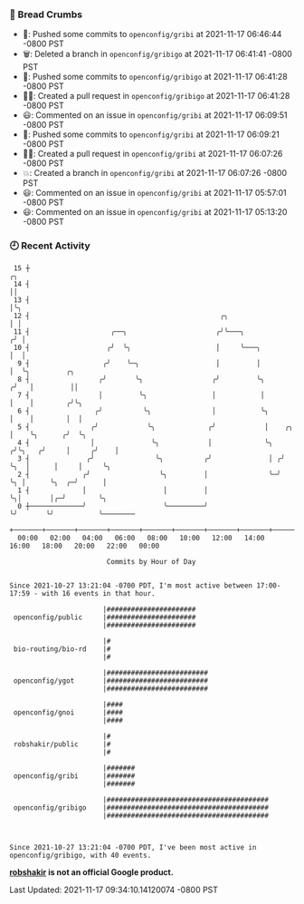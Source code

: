### 🍞 Bread Crumbs

 * 🚢: Pushed some commits to `openconfig/gribi` at 2021-11-17 06:46:44 -0800 PST
 * 🗑: Deleted a branch in `openconfig/gribigo` at 2021-11-17 06:41:41 -0800 PST
 * 🚢: Pushed some commits to `openconfig/gribigo` at 2021-11-17 06:41:28 -0800 PST
 * ✍🏼: Created a pull request in `openconfig/gribigo` at 2021-11-17 06:41:28 -0800 PST
 * 😃: Commented on an issue in `openconfig/gribi` at 2021-11-17 06:09:51 -0800 PST
 * 🚢: Pushed some commits to `openconfig/gribi` at 2021-11-17 06:09:21 -0800 PST
 * ✍🏼: Created a pull request in `openconfig/gribi` at 2021-11-17 06:07:26 -0800 PST
 * 💥: Created a branch in `openconfig/gribi` at 2021-11-17 06:07:26 -0800 PST
 * 😃: Commented on an issue in `openconfig/gribi` at 2021-11-17 05:57:01 -0800 PST
 * 😃: Commented on an issue in `openconfig/gribi` at 2021-11-17 05:13:20 -0800 PST

### 🕘 Recent Activity
```
 15 ┼                                                                        ╭╮
 14 ┤                                                                        ││
 13 ┤                                                                        │╰╮
 12 ┤                                               ╭╮                       │ │
 11 ┤                    ╭──╮                      ╭╯╰───╮                  ╭╯ │
 10 ┤                   ╭╯  ╰╮                     │     ╰───╮              │  │
  9 ┤                  ╭╯    ╰─╮                   │         │              │  ╰╮         ╭╮
  8 ┤                 ╭╯       ╰╮                 ╭╯         ╰╮            ╭╯   │         ││
  7 ┤                 │         ╰╮                │           │            │    │        ╭╯╰╮
  6 ┤                ╭╯          ╰╮               │           ╰╮           │    │        │  │
  5 ┤               ╭╯            ╰╮             ╭╯            │    ╭╮     │    ╰╮      ╭╯  ╰╮
  4 ┤               │              ╰╮            │             ╰╮  ╭╯╰╮   ╭╯     │     ╭╯    │
  3 ┤              ╭╯               ╰╮          ╭╯              │ ╭╯  ╰╮  │      │     │     ╰╮
  2 ┤             ╭╯                 ╰╮         │               ╰─╯    ╰╮ │      ╰╮  ╭─╯      │
  1 ┤             │                   │         │                       ╰╮│       │╭─╯        ╰╮
  0 ┼─────────────╯                   ╰─────────╯                        ╰╯       ╰╯           ╰────────
    +───────+───────+───────+───────+───────+───────+───────+───────+───────+───────+───────+───────+────
  00:00   02:00   04:00   06:00   08:00   10:00   12:00   14:00   16:00   18:00   20:00   22:00   00:00   

						Commits by Hour of Day


Since 2021-10-27 13:21:04 -0700 PDT, I'm most active between 17:00-17:59 - with 16 events in that hour.

```



```
                       |######################
 openconfig/public     |######################
                       |######################

                       |#
 bio-routing/bio-rd    |#
                       |#

                       |#########################
 openconfig/ygot       |#########################
                       |#########################

                       |####
 openconfig/gnoi       |####
                       |####

                       |#
 robshakir/public      |#
                       |#

                       |#######
 openconfig/gribi      |#######
                       |#######

                       |########################################
 openconfig/gribigo    |########################################
                       |########################################



Since 2021-10-27 13:21:04 -0700 PDT, I've been most active in openconfig/gribigo, with 40 events.

```
**[robshakir](mailto:robjs@google.com) is not an official Google product.**  


Last Updated: 2021-11-17 09:34:10.14120074 -0800 PST
